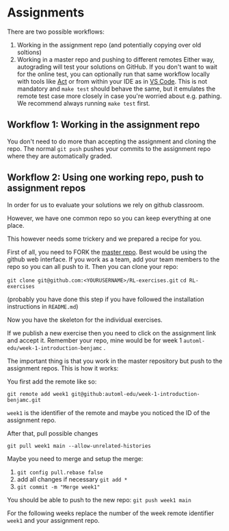 # Assignments
There are two possible workflows:
1. Working in the assignment repo (and potentially copying over old soltions)
2. Working in a master repo and pushing to different remotes
Either way, autograding will test your solutions on GitHub. 
If you don't want to wait for the online test, you can optionally run that same workflow locally with tools like [Act](https://nektosact.com/introduction.html) or from within your IDE as in [VS Code](https://sanjulaganepola.github.io/github-local-actions-docs/). 
This is not mandatory and `make test` should behave the same, but it emulates the remote test case more closely in case you're worried about e.g. pathing.
We recommend always running `make test` first.

## Workflow 1: Working in the assignment repo
You don't need to do more than accepting the assignment and cloning the repo.
The normal `git push` pushes your commits to the assignment repo where they are automatically graded.

## Workflow 2: Using one working repo, push to assignment repos
In order for us to evaluate your solutions we rely on github classroom.

However, we have one common repo so you can keep everything at one place.

This however needs some trickery and we prepared a recipe for you.

First of all, you need to FORK the [master repo](https://github.com/automl-edu/RL-exercises). Best would be using the github web interface.
If you work as a team, add your team members to the repo so you can all push to it.
Then you can clone your repo:

  `git clone git@github.com:<YOURUSERNAME>/RL-exercises.git`
  `cd RL-exercises`

(probably you have done this step if you have followed the installation instructions in `README.md`)


Now you have the skeleton for the individual exercises.

If we publish a new exercise then you need to click on the assignment link and accept it. Remember your repo, mine would be for week 1 `automl-edu/week-1-introduction-benjamc` .

The important thing is that you work in the master repository but push to the assignment repos. This is how it works:

You first add the remote like so:

`git remote add week1 git@github:automl-edu/week-1-introduction-benjamc.git` 

`week1` is the identifier of the remote and maybe you noticed the ID of the assignment repo.

After that, pull possible changes

`git pull week1 main --allow-unrelated-histories`

Maybe you need to merge and setup the merge:

1.  `git config pull.rebase false`
2. add all changes if necessary `git add *`
3. `git commit -m "Merge week1"`

You should be able to push to the new repo: `git push week1 main`

For the following weeks replace the number of the week remote identifier `week1` and your assignment repo.